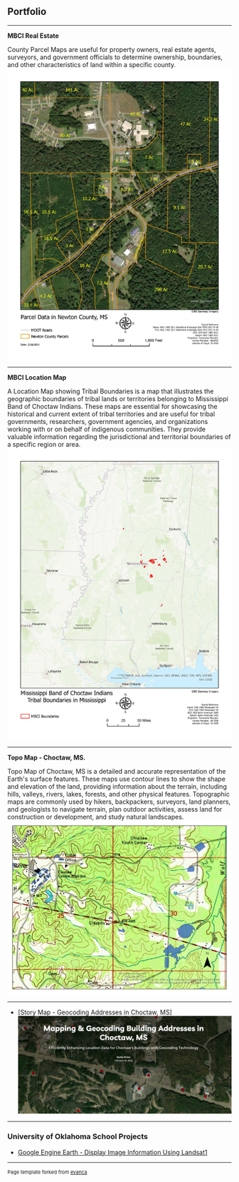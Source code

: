 ## Portfolio

---

**MBCI Real Estate**

County Parcel Maps are useful for property owners, real estate agents, surveyors, and government officials to determine ownership, boundaries, and other characteristics of land within a specific county.
<img src="images/parcel.jpg?raw=true"/>

---

**MBCI Location Map**

A Location Map showing Tribal Boundaries is a map that illustrates the geographic boundaries of tribal lands or territories belonging to Mississippi Band of Choctaw Indians. These maps are essential for showcasing the historical and current extent of tribal territories and are useful for tribal governments, researchers, government agencies, and organizations working with or on behalf of indigenous communities. They provide valuable information regarding the jurisdictional and territorial boundaries of a specific region or area.
<img src="images/MBCI Location Map.jpg?raw=true"/>

---
**Topo Map - Choctaw, MS.**

Topo Map of Choctaw, MS is a detailed and accurate representation of the Earth's surface features. These maps use contour lines to show the shape and elevation of the land, providing information about the terrain, including hills, valleys, rivers, lakes, forests, and other physical features. Topographic maps are commonly used by hikers, backpackers, surveyors, land planners, and geologists to navigate terrain, plan outdoor activities, assess land for construction or development, and study natural landscapes. 
<img src="images/Choctaw.jpg?raw=true"/>

---
- [Story Map - Geocoding Addresses in Choctaw, MS][![GeoCoding Story Map](images/StoryMap.JPG)](https://storymaps.arcgis.com/stories/b7ad90c74f0d4426a9640af2917a9f49)


---
### University of Oklahoma School Projects

- [Google Engine Earth - Display Image Information Using Landsat1 ](https://code.earthengine.google.com/f79787f5ae2091bd99f512c2691b2c29)

---
<p style="font-size:11px">Page template forked from <a href="https://github.com/evanca/quick-portfolio">evanca</a></p>
<!-- Remove above link if you don't want to attibute -->
